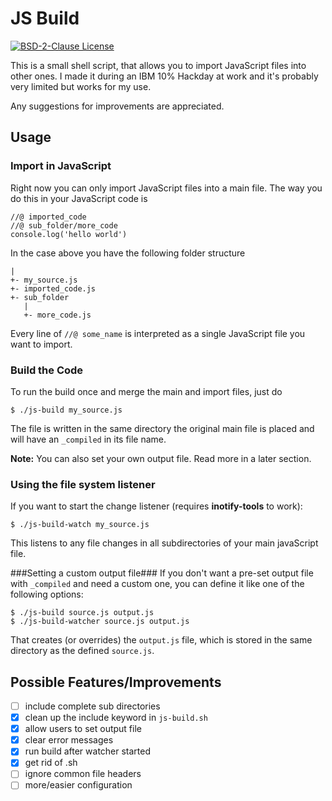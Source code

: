 # JS Build
[![BSD-2-Clause License](https://img.shields.io/badge/License-BSD--2-blue.svg)](https://github.com/fbeuster/js-build/blob/master/LICENSE.md)

This is a small shell script, that allows you to import JavaScript files into other ones.
I made it during an IBM 10% Hackday at work and it's probably very limited but works for
my use.

Any suggestions for improvements are appreciated.

## Usage
### Import in JavaScript
Right now you can only import JavaScript files into a main file. The way you do this in
your JavaScript code is
```
//@ imported_code
//@ sub_folder/more_code
console.log('hello world')
```
In the case above you have the following folder structure
```
|
+- my_source.js
+- imported_code.js
+- sub_folder
   |
   +- more_code.js
```
Every line of `//@ some_name` is interpreted as a single JavaScript file you want to import.
### Build the Code
To run the build once and merge the main and import files, just do
```
$ ./js-build my_source.js
```
The file is written in the same directory the original main file is placed and will
have an `_compiled` in its file name.

**Note:** You can also set your own output file. Read more in a later section.

### Using the file system listener
If you want to start the change listener (requires **inotify-tools** to work):
```
$ ./js-build-watch my_source.js
```
This listens to any file changes in all subdirectories of your main javaScript file.

###Setting a custom output file###
If you don't want a pre-set output file with `_compiled` and need a custom one, you can define
it like one of the following options:
```
$ ./js-build source.js output.js
$ ./js-build-watcher source.js output.js
```

That creates (or overrides) the `output.js` file, which is stored in the same directory
as the defined `source.js`.

## Possible Features/Improvements
- [ ] include complete sub directories
- [x] clean up the include keyword in `js-build.sh`
- [x] allow users to set output file
- [x] clear error messages
- [x] run build after watcher started
- [x] get rid of .sh
- [ ] ignore common file headers
- [ ] more/easier configuration
